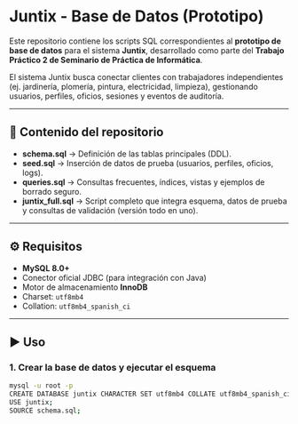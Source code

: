 # Juntix - Base de Datos (Prototipo)

Este repositorio contiene los scripts SQL correspondientes al **prototipo de base de datos** para el sistema **Juntix**, desarrollado como parte del **Trabajo Práctico 2 de Seminario de Práctica de Informática**.  

El sistema Juntix busca conectar clientes con trabajadores independientes (ej. jardinería, plomería, pintura, electricidad, limpieza), gestionando usuarios, perfiles, oficios, sesiones y eventos de auditoría.

---

## 📂 Contenido del repositorio

- **schema.sql** → Definición de las tablas principales (DDL).
- **seed.sql** → Inserción de datos de prueba (usuarios, perfiles, oficios, logs).
- **queries.sql** → Consultas frecuentes, índices, vistas y ejemplos de borrado seguro.
- **juntix_full.sql** → Script completo que integra esquema, datos de prueba y consultas de validación (versión todo en uno).

---

## ⚙️ Requisitos

- **MySQL 8.0+**  
- Conector oficial JDBC (para integración con Java)  
- Motor de almacenamiento **InnoDB**  
- Charset: `utf8mb4`  
- Collation: `utf8mb4_spanish_ci`  

---

## ▶️ Uso

### 1. Crear la base de datos y ejecutar el esquema
```bash
mysql -u root -p
CREATE DATABASE juntix CHARACTER SET utf8mb4 COLLATE utf8mb4_spanish_ci;
USE juntix;
SOURCE schema.sql;
